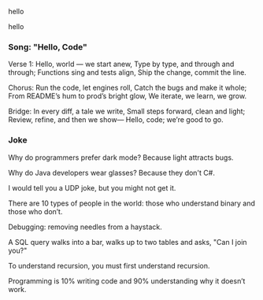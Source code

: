 
hello

hello

### Song: "Hello, Code"

Verse 1:
Hello, world — we start anew,
Type by type, and through and through;
Functions sing and tests align,
Ship the change, commit the line.

Chorus:
Run the code, let engines roll,
Catch the bugs and make it whole;
From README’s hum to prod’s bright glow,
We iterate, we learn, we grow.

Bridge:
In every diff, a tale we write,
Small steps forward, clean and light;
Review, refine, and then we show—
Hello, code; we’re good to go.

### Joke

Why do programmers prefer dark mode? Because light attracts bugs.

Why do Java developers wear glasses? Because they don't C#.

I would tell you a UDP joke, but you might not get it.

There are 10 types of people in the world: those who understand binary and those who don’t.

Debugging: removing needles from a haystack.

A SQL query walks into a bar, walks up to two tables and asks, "Can I join you?"

To understand recursion, you must first understand recursion.

Programming is 10% writing code and 90% understanding why it doesn’t work.


